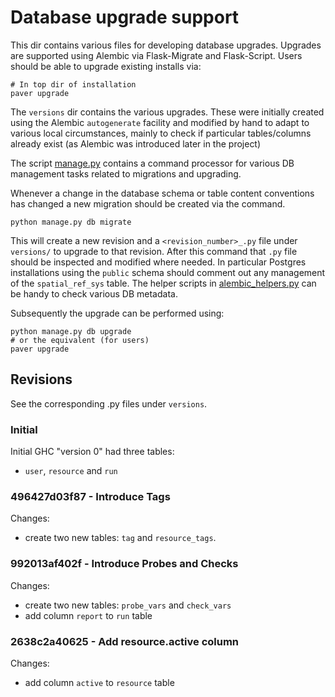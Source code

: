 # Database upgrade support

This dir contains various files for developing database upgrades.
Upgrades are supported using Alembic via Flask-Migrate
and Flask-Script.
Users should be able to upgrade existing installs via: 

	# In top dir of installation
	paver upgrade
	
The `versions` dir contains the various upgrades. These were
initially created using the Alembic `autogenerate` facility
and modified by hand to adapt to various local circumstances,
mainly to check if particular tables/columns already exist (as
Alembic was introduced later in the project)

The script [manage.py](../manage.py) contains a command processor
for various DB management tasks related to migrations and upgrading.

Whenever a change in the database schema or table content
conventions has changed a new migration should be created via the command.

	python manage.py db migrate
	
This will create a new revision and a `<revision_number>_.py` file 
under `versions/` to upgrade
to that revision. After this command that `.py` file should be inspected 
and modified where needed. In particular Postgres installations using the
`public` schema should comment out any management of the `spatial_ref_sys` table.
The helper scripts in [alembic_helpers.py](alembic_helpers.py) can be handy 
to check various DB metadata.

Subsequently the upgrade can be performed using:

	python manage.py db upgrade
	# or the equivalent (for users) 
	paver upgrade

## Revisions

See the corresponding .py files under `versions`.

### Initial

Initial GHC "version 0" had three tables:

* `user`, `resource` and `run`

### 496427d03f87 - Introduce Tags

Changes: 

* create two new tables: `tag` and `resource_tags`.

### 992013af402f - Introduce Probes and Checks

Changes: 

* create two new tables: `probe_vars` and `check_vars`
* add column `report` to `run` table

### 2638c2a40625 - Add resource.active column

Changes:

* add column `active` to `resource` table
